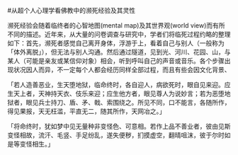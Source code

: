 #﻿从超个人心理学看佛教中的濒死经验及其灵性

濒死经验会随着临终者的心智地图(mental map)及其世界观(world view)而有所不同的描述。近年来，从大量的问卷调查与研究中，学者们将临死过程约略的整理如下：首先，濒死者感觉自己离开身体，浮游于上，看着自己与别人（一般称为「体外离脱」），但无法与别人沟通。然后通过隧道，见到光、河川、花园、山，与某人（可能是亲友或某信仰对象）相会，听到呼叫自己的声音或音乐。各个步骤出现状况因人而异，不一定每个人都会经历同样全部过程，而且有些会因文化背景、

「若人造善恶业，生天堕地狱，临命终时，各自迎人，病欲死时，眼自见来迎。应生天上者，天神持天衣、伎乐来迎；应生他方者，眼见尊人为说妙言；若为恶堕地狱者，眼见兵士持刀、盾、矛、戟、索围绕之。所见不同，口不能言，各随所作，得见果报，天无枉滥，平直无二，随其所作，天网冶之。」

「将命终时，犹如梦中见无量种非变怪色、可意相。若作上品不善业者，彼由见斯变怪相故，流汗、毛竖、手足纷乱，遂失便秽，扪摸虚空，翻晴咀沫，彼于尔时如是等变怪相生。」

